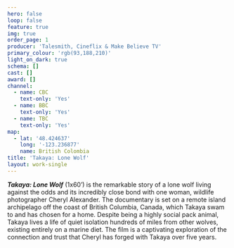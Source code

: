 ```yaml
---
hero: false
loop: false
feature: true
img: true
order_page: 1
producer: 'Talesmith, Cineflix & Make Believe TV'
primary_colour: 'rgb(93,188,210)'
light_on_dark: true
schema: []
cast: []
award: []
channel:
  - name: CBC
    text-only: 'Yes'
  - name: BBC
    text-only: 'Yes'
  - name: TBC
    text-only: 'Yes'
map:
  - lat: '48.424637'
    long: '-123.236877'
    name: British Colombia
title: 'Takaya: Lone Wolf'
layout: work-single
---
```

_**Takaya: Lone Wolf**_ (1x60’) is the remarkable story of a lone wolf living against the odds and its incredibly close bond with one woman, wildlife photographer Cheryl Alexander. The documentary is set on a remote island archipelago off the coast of British Columbia, Canada, which Takaya swam to and has chosen for a home. Despite being a highly social pack animal, Takaya lives a life of quiet isolation hundreds of miles from other wolves, existing entirely on a marine diet. The film is a captivating exploration of the connection and trust that Cheryl has forged with Takaya over five years.
